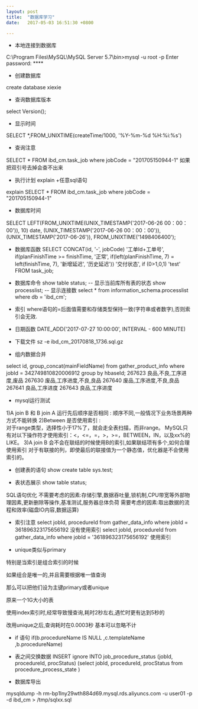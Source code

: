 ```yaml
---
layout: post
title:  "数据库学习"
date:   2017-05-03 16:51:30 +0800

---
```

* 本地连接到数据库

C:\Program Files\MySQL\MySQL Server 5.7\bin>mysql -u root -p
Enter password: **** <br>

* 创建数据库

create database xiexie

* 查询数据库版本

select Version();

* 显示时间

SELECT *,FROM_UNIXTIME(createTime/1000, '%Y-%m-%d %H:%i:%s') 

* 查询注意

SELECT * FROM ibd_cm.task_job where jobCode = "201705150944-1" 如果把双引号去掉会查不出来

* 执行计划 explain +任意sql语句

explain SELECT * FROM ibd_cm.task_job where jobCode = "201705150944-1"
<br>

* 数据库时间

SELECT
    LEFT(FROM_UNIXTIME(UNIX_TIMESTAMP('2017-06-26 00：00：00')),
        10) date,
    (UNIX_TIMESTAMP('2017-06-26 00：00：00')),
    (UNIX_TIMESTAMP('2017-06-26')),
    FROM_UNIXTIME('1498406400');

* 数据库函数
SELECT
    CONCAT(id, '-', jobCode) '工单Id+工单号',
    if(planFinishTime >= finishTime, '正常', if(left(planFinishTime, 7) = left(finishTime, 7), '新增延迟', '历史延迟'))    '交付状态',
    if (0>1,0,1) 'test'
FROM
    task_job;

* 数据库命令
    show table status;  -- 显示当前库所有表的状态
    show processlist;   -- 显示连接数
    select * from information_schema.processlist  where db = 'ibd_cm';

* 索引
where语句的=后面值需要和存储类型保持一致(字符串或者数字),否则索引会无效.

* 日期函数
DATE_ADD('2017-07-27 10:00:00', INTERVAL - 600 MINUTE)

* 下载文件
sz -e ibd_cm_20170818_1736.sql.gz

* 组内数据合并

select id, group_concat(mainFieldName) from gather_product_info where jobId = 342749810820006912 group by hbaseId;
267623	良品,不良,工序进度,废品
267630	废品,工序进度,不良,良品
267640	废品,工序进度,不良,良品
267641	良品,工序进度
267643	良品,工序进度

* mysql运行测试

1)A join B 和 B join A 运行先后顺序是否相同  : 
    顺序不同,一般情况下业务场景两种方式不能转换
2)Between 是否使用索引 :  
    对于range类型，选择性小于17%了，就会走全表扫描，而非range。
    MySQL只有对以下操作符才使用索引：<，<=，=，>，>=，BETWEEN，IN，以及xx%的LIKE。
3)A join B 会不会在联结的时候使用B的索引,如果联结项有多个,如何合理使用索引
    对于有联接的列，即使最后的联接值为一个静态值，优化器是不会使用索引的。

* 创建表的语句
show create table sys.test;

 * 表状态展示
show table status;

SQL语句优化
不需要考虑的因素:存储引擎,数据吞吐量,锁机制,CPU带宽等外部物理因素,更新删除等操作,基准测试,服务器总体负荷
需要考虑的因素:取出数据的流程和效率(磁盘IO内容,数据运算)

* 索引注意
select  jobId, procedureId from gather_data_info where jobId = 361896323175656192     没有使用索引
select  jobId, procedureId from gather_data_info where jobId = '361896323175656192'   使用索引

* unique类似与primary

特别是当索引是组合索引的时候

如果组合是唯一的,并且需要根据唯一值查询

那么可以把他们设为主键primary或者unique

原来一个1G大小的表

使用index索引时,经常导致慢查询,耗时2秒左右,遇忙时更有达到5秒的

改用unique之后,查询耗时在0.0003秒 基本可以忽略不计

* if 语句
if(b.procedureName IS NULL ,c.templateName ,b.procedureName)

* 表之间交换数据
INSERT ignore INTO job_procedure_status
(jobId, procedureId, procStatus)
(select jobId, procedureId, procStatus from procedure_process_state )

* 数据库导出

mysqldump -h rm-bp1lny29wth884d69.mysql.rds.aliyuncs.com -u user01 -p -d ibd_cm > /tmp/sqlxx.sql

